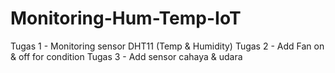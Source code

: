 # Monitoring-Hum-Temp-IoT

Tugas 1 - Monitoring sensor DHT11 (Temp & Humidity)
Tugas 2 - Add Fan on & off for condition
Tugas 3 - Add sensor cahaya & udara
